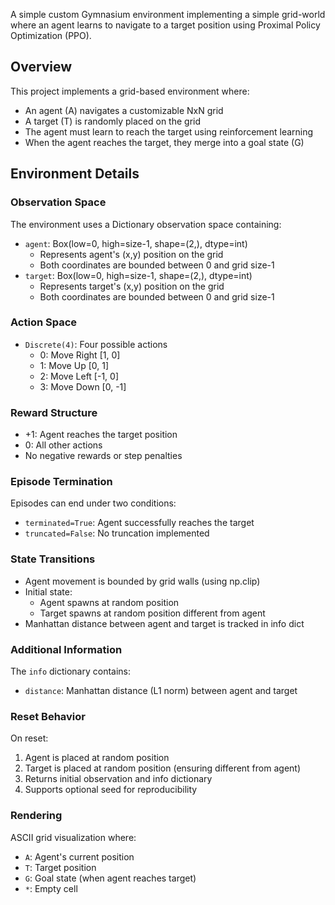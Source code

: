 A simple custom  Gymnasium environment implementing a simple grid-world where an agent learns to navigate to a target position using Proximal Policy Optimization (PPO).

## Overview

This project implements a grid-based environment where:
- An agent (A) navigates a customizable NxN grid
- A target (T) is randomly placed on the grid
- The agent must learn to reach the target using reinforcement learning
- When the agent reaches the target, they merge into a goal state (G)

## Environment Details

### Observation Space
The environment uses a Dictionary observation space containing:
- `agent`: Box(low=0, high=size-1, shape=(2,), dtype=int)
  - Represents agent's (x,y) position on the grid
  - Both coordinates are bounded between 0 and grid size-1
- `target`: Box(low=0, high=size-1, shape=(2,), dtype=int)
  - Represents target's (x,y) position on the grid
  - Both coordinates are bounded between 0 and grid size-1

### Action Space
- `Discrete(4)`: Four possible actions
  - 0: Move Right [1, 0]
  - 1: Move Up [0, 1]
  - 2: Move Left [-1, 0]
  - 3: Move Down [0, -1]

### Reward Structure
- +1: Agent reaches the target position
- 0: All other actions
- No negative rewards or step penalties

### Episode Termination
Episodes can end under two conditions:
- `terminated=True`: Agent successfully reaches the target
- `truncated=False`: No truncation implemented

### State Transitions
- Agent movement is bounded by grid walls (using np.clip)
- Initial state:
  - Agent spawns at random position
  - Target spawns at random position different from agent
- Manhattan distance between agent and target is tracked in info dict

### Additional Information
The `info` dictionary contains:
- `distance`: Manhattan distance (L1 norm) between agent and target

### Reset Behavior
On reset:
1. Agent is placed at random position
2. Target is placed at random position (ensuring different from agent)
3. Returns initial observation and info dictionary
4. Supports optional seed for reproducibility

### Rendering
ASCII grid visualization where:
- `A`: Agent's current position
- `T`: Target position
- `G`: Goal state (when agent reaches target)
- `*`: Empty cell
